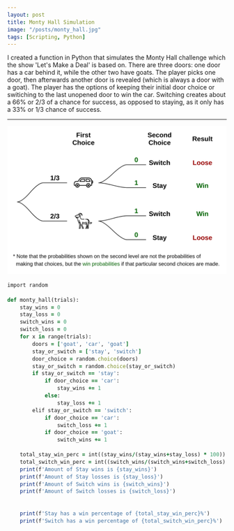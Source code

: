 ```yaml
---
layout: post
title: Monty Hall Simulation 
image: "/posts/monty_hall.jpg"
tags: [Scripting, Python]
---
```

I created a function in Python that simulates the Monty Hall challenge which the show 'Let's Make a Deal' is based on. There are three doors: one door has a car behind it, while the other two have goats. The player picks one door, then afterwards another door is revealed (which is always a door with a goat). The player has the options of keeping their initial door choice or switiching to the last unopened door to win the car. Switching creates about a 66% or 2/3 of a chance for success, as opposed to staying, as it only has a 33% or 1/3 chance of success.

---

![alt text](/img/posts/monty_hall_post.png "Monty Hall")


```ruby
import random

def monty_hall(trials): 
    stay_wins = 0
    stay_loss = 0
    switch_wins = 0
    switch_loss = 0
    for x in range(trials):
        doors = ['goat', 'car', 'goat']
        stay_or_switch = ['stay', 'switch']
        door_choice = random.choice(doors)
        stay_or_switch = random.choice(stay_or_switch)
        if stay_or_switch == 'stay':
            if door_choice == 'car':
                stay_wins += 1
            else:
                stay_loss += 1
        elif stay_or_switch == 'switch':
            if door_choice == 'car':
                switch_loss += 1
            if door_choice == 'goat':
                switch_wins += 1

    total_stay_win_perc = int((stay_wins/(stay_wins+stay_loss) * 100))
    total_switch_win_perc = int((switch_wins/(switch_wins+switch_loss) * 100))
    print(f'Amount of Stay wins is {stay_wins}')
    print(f'Amount of Stay losses is {stay_loss}')
    print(f'Amount of Switch wins is {switch_wins}')
    print(f'Amount of Switch losses is {switch_loss}')

    
    print(f'Stay has a win percentage of {total_stay_win_perc}%')
    print(f'Switch has a win percentage of {total_switch_win_perc}%')
    
```

